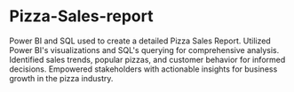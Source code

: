 # Pizza-Sales-report
Power BI and SQL used to create a detailed Pizza Sales Report. Utilized Power BI's visualizations and SQL's querying for comprehensive analysis. Identified sales trends, popular pizzas, and customer behavior for informed decisions. Empowered stakeholders with actionable insights for business growth in the pizza industry.
